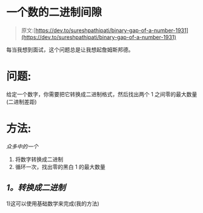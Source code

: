 # 一个数的二进制间隙

> 原文:[https://dev.to/sureshpathipati/binary-gap-of-a-number-1931](https://dev.to/sureshpathipati/binary-gap-of-a-number-1931)

每当我想到面试，这个问题总是让我想起詹姆斯邦德。

# [](#question)**问题:**

给定一个数字，你需要把它转换成二进制格式，然后找出两个 1 之间零的最大数量(二进制差距)

# [](#approach)**方法:**

*众多中的一个*

1.  将数字转换成二进制
2.  循环一次，找出零的黑白 1 的最大数量

## [](#1-convert-to-binary)*1。转换成二进制*

1)这可以使用基础数学来完成(我的方法)